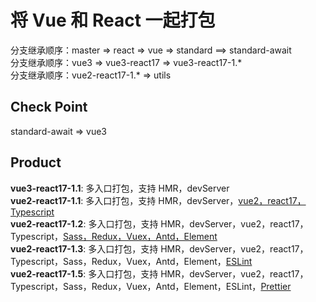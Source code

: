 <h1>将 Vue 和 React 一起打包</h1>
分支继承顺序：master => react => vue => standard ==> standard-await
<br />
分支继承顺序：vue3 => vue3-react17 => vue3-react17-1.*
<br />
分支继承顺序：vue2-react17-1.* => utils


<h2>Check Point</h2>
standard-await => vue3

<h2>Product</h2>
<b>vue3-react17-1.1</b>: 多入口打包，支持 HMR，devServer
<br />
<b>vue2-react17-1.1</b>: 多入口打包，支持 HMR，devServer，<u>vue2，react17，Typescript</u>
<br />
<b>vue2-react17-1.2</b>: 多入口打包，支持 HMR，devServer，vue2，react17，Typescript，<u>Sass，Redux，Vuex，Antd，Element</u>
<br />
<b>vue2-react17-1.3</b>: 多入口打包，支持 HMR，devServer，vue2，react17，Typescript，Sass，Redux，Vuex，Antd，Element，<u>ESLint</u>
<br />
<b>vue2-react17-1.5</b>: 多入口打包，支持 HMR，devServer，vue2，react17，Typescript，Sass，Redux，Vuex，Antd，Element，ESLint，<u>Prettier</u>
